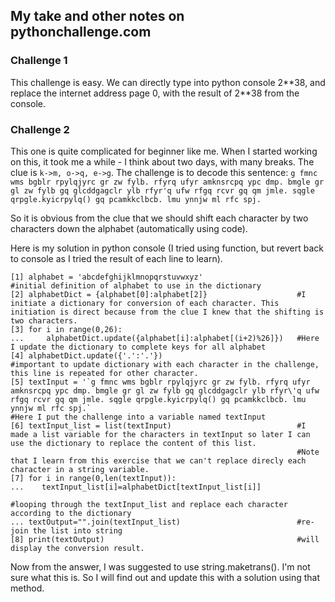 ## My take and other notes on pythonchallenge.com

### Challenge 1
This challenge is easy. We can directly type into python console 2\*\*38, and replace the internet address page 0, with the result of 2\*\*38 from the console.

### Challenge 2
This one is quite complicated for beginner like me. When I started working on this, it took me a while - I think about two days, with many breaks. 
The clue is `k->m, o->q, e->g`. 
The challenge is to decode this sentence: 
`g fmnc wms bgblr rpylqjyrc gr zw fylb. rfyrq ufyr amknsrcpq ypc dmp. bmgle gr gl zw fylb gq glcddgagclr ylb rfyr'q ufw rfgq rcvr gq qm jmle. sqgle qrpgle.kyicrpylq() gq pcamkkclbcb. lmu ynnjw ml rfc spj.`

So it is obvious from the clue that we should shift each character by two characters down the alphabet (automatically using code).

Here is my solution in python console (I tried using function, but revert back to console as I tried the result of each line to learn).
```
[1] alphabet = 'abcdefghijklmnopqrstuvwxyz'                     #initial definition of alphabet to use in the dictionary
[2] alphabetDict = {alphabet[0]:alphabet[2]}                    #I initiate a dictionary for conversion of each character. This initiation is direct because from the clue I knew that the shifting is two characters.
[3] for i in range(0,26):
...     alphabetDict.update({alphabet[i]:alphabet[(i+2)%26]})   #Here I update the dictionary to complete keys for all alphabet
[4] alphabetDict.update({'.':'.'})                              #important to update dictionary with each character in the challenge, this line is repeated for other character.
[5] textInput = '`g fmnc wms bgblr rpylqjyrc gr zw fylb. rfyrq ufyr amknsrcpq ypc dmp. bmgle gr gl zw fylb gq glcddgagclr ylb rfyr\'q ufw rfgq rcvr gq qm jmle. sqgle qrpgle.kyicrpylq() gq pcamkkclbcb. lmu ynnjw ml rfc spj.`
#Here I put the challenge into a variable named textInput
[6] textInput_list = list(textInput)                            #I made a list variable for the characters in textInput so later I can use the dictionary to replace the content of this list.
                                                                #Note that I learn from this exercise that we can't replace direcly each character in a string variable.
[7] for i in range(0,len(textInput)):
...    textInput_list[i]=alphabetDict[textInput_list[i]]
                                                                #looping through the textInput_list and replace each character according to the dictionary
... textOutput="".join(textInput_list)                          #re-join the list into string
[8] print(textOutput)                                           #will display the conversion result.
```
Now from the answer, I was suggested to use string.maketrans(). I'm not sure what this is. So I will find out and update this with a solution using that method.
